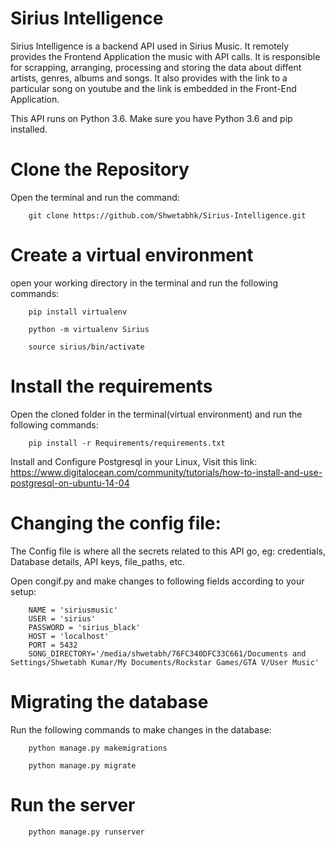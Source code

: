 # Sirius Intelligence

Sirius Intelligence is a backend API used in Sirius Music. It remotely provides the Frontend Application the music with
API calls. It is responsible for scrapping, arranging, processing and storing the data about diffent artists, genres, albums and songs. It also provides with the link to a particular song on youtube and the link is embedded in the Front-End Application.

This API runs on Python 3.6. Make sure you have Python 3.6 and pip installed.


# Clone the Repository

Open the terminal and run the command:

		git clone https://github.com/Shwetabhk/Sirius-Intelligence.git

# Create a virtual environment

open your working directory in the terminal and run the following commands:

		pip install virtualenv

		python -m virtualenv Sirius

		source sirius/bin/activate


# Install the requirements

Open the cloned folder in the terminal(virtual environment) and run the following commands:

		pip install -r Requirements/requirements.txt

Install and Configure Postgresql in your Linux, Visit this link: https://www.digitalocean.com/community/tutorials/how-to-install-and-use-postgresql-on-ubuntu-14-04


# Changing the config file:

The Config file is where all the secrets related to this API go, eg: credentials, Database details, API keys, file_paths, etc.

Open congif.py and make changes to following fields according to your setup:

		NAME = 'siriusmusic'
		USER = 'sirius'
		PASSWORD = 'sirius_black'
		HOST = 'localhost'
		PORT = 5432
		SONG_DIRECTORY='/media/shwetabh/76FC340DFC33C661/Documents and Settings/Shwetabh Kumar/My Documents/Rockstar Games/GTA V/User Music'

# Migrating the database

Run the following commands to make changes in the database:

		python manage.py makemigrations

		python manage.py migrate


# Run the server

		python manage.py runserver




	
